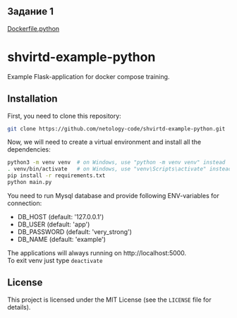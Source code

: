 Задание 1
-
[Dockerfile.python](Dockerfile.python)

# shvirtd-example-python

Example Flask-application for docker compose training.
## Installation
First, you need to clone this repository:

```bash
git clone https://github.com/netology-code/shvirtd-example-python.git
```

Now, we will need to create a virtual environment and install all the dependencies:

```bash
python3 -m venv venv  # on Windows, use "python -m venv venv" instead
. venv/bin/activate   # on Windows, use "venv\Scripts\activate" instead
pip install -r requirements.txt
python main.py
```
You need to run Mysql database and provide following ENV-variables for connection:  
- DB_HOST (default: '127.0.0.1')
- DB_USER (default: 'app')
- DB_PASSWORD (default: 'very_strong')
- DB_NAME (default: 'example')

The applications will always running on http://localhost:5000.  
To exit venv just type ```deactivate```

## License

This project is licensed under the MIT License (see the `LICENSE` file for details).

